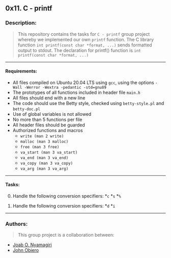 ## 0x11. C - printf

### Description: 
> This repository contains the tasks for `C - printf` group project whereby we implemented our own `printf` function.
The C library function `int printf(const char *format, ...)` sends formatted output to stdout.
The declaration for printf() function is `int printf(const char *format, ...)`


___

#### Requirements:
* All files compiled on Ubuntu 20.04 LTS using `gcc`, using the options `-Wall -Werror -Wextra -pedantic -std=gnu89`
* The prototypes of all functions included in header file `main.h`
* All files should end with a new line
* The code should use the Betty style, checked using `betty-style.pl` and `betty-doc.pl`
* Use of global variables is not allowed
* No more than 5 functions per file
* All header files should be guarded
* Authorized functions and macros
	* `write (man 2 write)`
	* `malloc (man 3 malloc)`
	* `free (man 3 free)`
	* `va_start (man 3 va_start)`
	* `va_end (man 3 va_end)`
	* `va_copy (man 3 va_copy)`
	* `va_arg (man 3 va_arg)`

___

#### Tasks:
0. Handle the following conversion specifiers: *`c` *`s` *`%`

1. Handle the following conversion specifiers: *`d` *`i`




___

### Authors:

> This group project is a collaboration between:
* [Joab O. Nyamagiri](https://github.com/jonyamagiri) 
* [John Obiero](https://github.com/JohnObiero)

